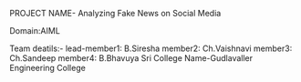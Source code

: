 PROJECT NAME- Analyzing Fake News on Social Media

Domain:AIML

Team deatils:-
  lead-member1: B.Siresha
      member2: Ch.Vaishnavi
      member3: Ch.Sandeep
      member4: B.Bhavuya Sri
College Name-Gudlavaller Engineering College


